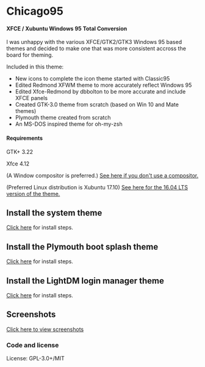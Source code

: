 # Chicago95
#### XFCE / Xubuntu Windows 95 Total Conversion
I was unhappy with the various XFCE/GTK2/GTK3 Windows 95 based themes and decided to make one that was more consistent accross the board for theming.

Included in this theme:

- New icons to complete the icon theme started with Classic95
- Edited Redmond XFWM theme to more accurately reflect Windows 95
- Edited Xfce-Redmond by dbbolton to be more accurate and include XFCE panels
- Created GTK-3.0 theme from scratch (based on Win 10 and Mate themes)
- Plymouth theme created from scratch
- An MS-DOS inspired theme for oh-my-zsh

#### Requirements
GTK+ 3.22

Xfce 4.12

(A Window compositor is preferred.) [See here if you don't use a compositor.](https://github.com/EMH-Mark-I/Chicago95-Custom-XFCE4)

(Preferred Linux distribution is Xubuntu 17.10) [See here for the 16.04 LTS version of the theme.](https://github.com/EMH-Mark-I/Chicago95-Custom-XUbuntu-16.04-)

## Install the system theme
[Click here](INSTALL.md) for install steps.

## Install the Plymouth boot splash theme
[Click here](Plymouth/Readme.md) for install steps.

## Install the LightDM login manager theme
[Click here](Lightdm/Chicago95/README.md) for install steps.

## Screenshots
[Click here to view screenshots](Screenshots/SCREENSHOTS.md)


### Code and license
License: GPL-3.0+/MIT
